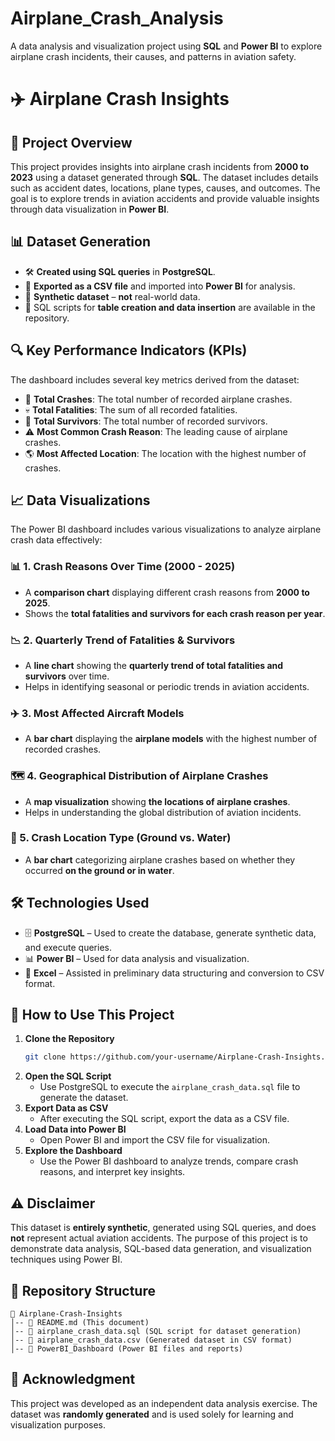 # Airplane_Crash_Analysis
A data analysis and visualization project using **SQL** and **Power BI** to explore airplane crash incidents, their causes, and patterns in aviation safety.  

# ✈️ Airplane Crash Insights

## 📝 Project Overview
This project provides insights into airplane crash incidents from **2000 to 2023** using a dataset generated through **SQL**. The dataset includes details such as accident dates, locations, plane types, causes, and outcomes. The goal is to explore trends in aviation accidents and provide valuable insights through data visualization in **Power BI**.

## 📊 Dataset Generation
- 🛠 **Created using SQL queries** in **PostgreSQL**.
- 📂 **Exported as a CSV file** and imported into **Power BI** for analysis.
- 🚨 **Synthetic dataset** – **not** real-world data.
- 📜 SQL scripts for **table creation and data insertion** are available in the repository.

## 🔍 Key Performance Indicators (KPIs)
The dashboard includes several key metrics derived from the dataset:
- 📌 **Total Crashes**: The total number of recorded airplane crashes.
- 💀 **Total Fatalities**: The sum of all recorded fatalities.
- 🛟 **Total Survivors**: The total number of recorded survivors.
- ⚠️ **Most Common Crash Reason**: The leading cause of airplane crashes.
- 🌎 **Most Affected Location**: The location with the highest number of crashes.

## 📈 Data Visualizations
The Power BI dashboard includes various visualizations to analyze airplane crash data effectively:

### 📊 1. Crash Reasons Over Time (2000 - 2025)
   - A **comparison chart** displaying different crash reasons from **2000 to 2025**.
   - Shows the **total fatalities and survivors for each crash reason per year**.

### 📉 2. Quarterly Trend of Fatalities & Survivors
   - A **line chart** showing the **quarterly trend of total fatalities and survivors** over time.
   - Helps in identifying seasonal or periodic trends in aviation accidents.

### ✈️ 3. Most Affected Aircraft Models
   - A **bar chart** displaying the **airplane models** with the highest number of recorded crashes.

### 🗺️ 4. Geographical Distribution of Airplane Crashes
   - A **map visualization** showing **the locations of airplane crashes**.
   - Helps in understanding the global distribution of aviation incidents.

### 🌊 5. Crash Location Type (Ground vs. Water)
   - A **bar chart** categorizing airplane crashes based on whether they occurred **on the ground or in water**.

## 🛠 Technologies Used
- 🗄 **PostgreSQL** – Used to create the database, generate synthetic data, and execute queries.
- 📊 **Power BI** – Used for data analysis and visualization.
- 📑 **Excel** – Assisted in preliminary data structuring and conversion to CSV format.

## 🚀 How to Use This Project
1. **Clone the Repository**
   ```sh
   git clone https://github.com/your-username/Airplane-Crash-Insights.git
   ```
2. **Open the SQL Script**
   - Use PostgreSQL to execute the `airplane_crash_data.sql` file to generate the dataset.
3. **Export Data as CSV**
   - After executing the SQL script, export the data as a CSV file.
4. **Load Data into Power BI**
   - Open Power BI and import the CSV file for visualization.
5. **Explore the Dashboard**
   - Use the Power BI dashboard to analyze trends, compare crash reasons, and interpret key insights.

## ⚠️ Disclaimer
This dataset is **entirely synthetic**, generated using SQL queries, and does **not** represent actual aviation accidents. The purpose of this project is to demonstrate data analysis, SQL-based data generation, and visualization techniques using Power BI.

## 📁 Repository Structure
```
📂 Airplane-Crash-Insights
│-- 📄 README.md (This document)
│-- 📄 airplane_crash_data.sql (SQL script for dataset generation)
│-- 📄 airplane_crash_data.csv (Generated dataset in CSV format)
│-- 📂 PowerBI_Dashboard (Power BI files and reports)
```

## 🙌 Acknowledgment
This project was developed as an independent data analysis exercise. The dataset was **randomly generated** and is used solely for learning and visualization purposes.


